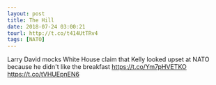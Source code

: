 ```yaml
---
layout: post
title: The Hill
date: 2018-07-24 03:00:21
tourl: http://t.co/t414UtTRv4
tags: [NATO]
---
```

Larry David mocks White House claim that Kelly looked upset at NATO because he didn't like the breakfast https://t.co/Ym7pHVETKO https://t.co/tVHUEpnEN6
